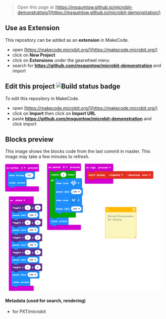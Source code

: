 
> Open this page at [https://msgumtow.github.io/microbit-demonstration/](https://msgumtow.github.io/microbit-demonstration/)

## Use as Extension

This repository can be added as an **extension** in MakeCode.

* open [https://makecode.microbit.org/](https://makecode.microbit.org/)
* click on **New Project**
* click on **Extensions** under the gearwheel menu
* search for **https://github.com/msgumtow/microbit-demonstration** and import

## Edit this project ![Build status badge](https://github.com/msgumtow/microbit-demonstration/workflows/MakeCode/badge.svg)

To edit this repository in MakeCode.

* open [https://makecode.microbit.org/](https://makecode.microbit.org/)
* click on **Import** then click on **Import URL**
* paste **https://github.com/msgumtow/microbit-demonstration** and click import

## Blocks preview

This image shows the blocks code from the last commit in master.
This image may take a few minutes to refresh.

![A rendered view of the blocks](https://github.com/msgumtow/microbit-demonstration/raw/master/.github/makecode/blocks.png)

#### Metadata (used for search, rendering)

* for PXT/microbit
<script src="https://makecode.com/gh-pages-embed.js"></script><script>makeCodeRender("{{ site.makecode.home_url }}", "{{ site.github.owner_name }}/{{ site.github.repository_name }}");</script>
